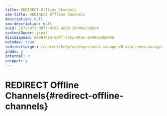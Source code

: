 ```yaml
---
title: REDIRECT Offline Channels
seo-title: REDIRECT Offline Channels
description: null
seo-description: null
uuid: 267ce0f1-d073-4fd1-a07b-10746a7a08c4
contentOwner: jsyal
discoiquuid: 00987015-9dff-4762-9fe5-9799aa1b846d
noindex: true
redirecttarget: /content/help/en/experience-manager/6-4/screens/using/offline-channels
index: y
internal: n
snippet: y
---
```


# REDIRECT Offline Channels{#redirect-offline-channels}

